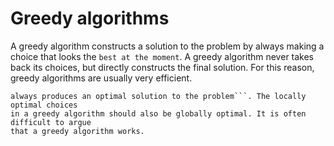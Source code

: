 # Greedy algorithms

A greedy algorithm constructs a solution to the problem by always making a
choice that looks the `best at the moment`. A greedy algorithm never takes back
its choices, but directly constructs the final solution. For this reason, greedy
algorithms are usually very efficient.

```The difficulty in designing greedy algorithms is to find a greedy strategy that
always produces an optimal solution to the problem```. The locally optimal choices
in a greedy algorithm should also be globally optimal. It is often difficult to argue
that a greedy algorithm works.

